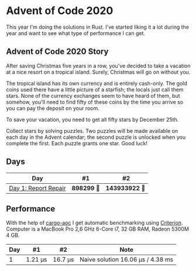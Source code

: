 # Advent of Code 2020

This year I'm doing the solutions in Rust. I've started liking it a lot during the year and want to see what type of performance I can get.

## Advent of Code 2020 Story

After saving Christmas five years in a row, you've decided to take a vacation at a nice resort on a tropical island. Surely, Christmas will go on without you.

The tropical island has its own currency and is entirely cash-only. The gold coins used there have a little picture of a starfish; the locals just call them stars. None of the currency exchanges seem to have heard of them, but somehow, you'll need to find fifty of these coins by the time you arrive so you can pay the deposit on your room.

To save your vacation, you need to get all fifty stars by December 25th.

Collect stars by solving puzzles. Two puzzles will be made available on each day in the Advent calendar; the second puzzle is unlocked when you complete the first. Each puzzle grants one star. Good luck!

## Days

| Day                                                                                             | #1            |  #2              |
| ----------------------------------------------------------------------------------------------- | ------------- | ---------------- |
| [Day 1: Report Repair](https://github.com/believer/advent-of-code/blob/master/rust/2020/day_01) | **898299** 🌟 | **143933922** 🌟 |

## Performance

With the help of [cargo-aoc](https://github.com/gobanos/cargo-aoc) I get automatic benchmarking using [Criterion](https://github.com/bheisler/criterion.rs). Computer is a MacBook Pro 2,6 GHz 6-Core i7, 32 GB RAM, Radeon 5300M 4 GB.

| Day | #1      | #2      | Note                              |
| --- | ------- | ------- | --------------------------------- |
| 1   | 1.21 µs | 16.7 µs | Naive solution 16.06 µs / 4.38 ms |
